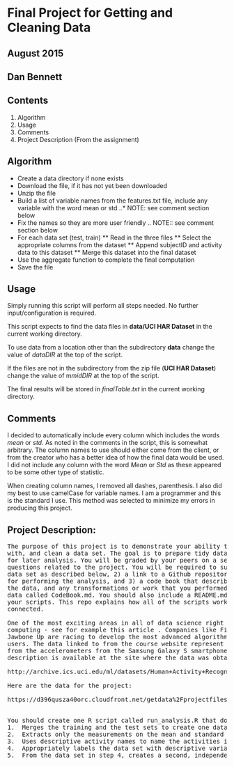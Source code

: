 # Final Project for Getting and Cleaning Data
## August 2015
## Dan Bennett

## Contents
1. Algorithm 
2. Usage
3. Comments 
4. Project Description (From the assignment)

## Algorithm
* Create a data directory if none exists
* Download the file, if it has not yet been downloaded
* Unzip the file
* Build a list of variable names from the features.txt file, include any variable with the word mean or std
..* NOTE: see comment section below
* Fix the names so they are more user friendly
.. NOTE:: see comment section below
* For each data set (test, train)
** Read in the three files
** Select the appropriate columns from the dataset
** Append subjectID and activity data to this dataset
** Merge this dataset into the final dataset
* Use the aggregate function to complete the final computation
* Save the file

## Usage
Simply running this script will perform all steps needed.  No further input/configuration is required.

This script expects to find the data files in  **data/UCI HAR Dataset** in the current working directory.

To use data from a location other than the subdirectory **data** change the value of *dataDIR* at the top of the script.

If the files are  not in the subdirectory from the zip file (**UCI HAR Dataset**) change the value of m*midDIR*  at the top of the script.

The final results will be stored in *finalTable.txt* in the current working directory.  

## Comments

I decided to automatically include every column which includes the words *mean* or *std*.  As noted in the comments in the script, this is somewhat arbitrary.  The column names to use should either come from the client, or from the creator who has a better idea of how the final data would be used.  I did not include any column with the word *Mean* or *Std* as these appeared to be some other type of statistic.

When creating column names, I removed all dashes, parenthesis.  I also did my best to use camelCase for variable names.   I am a programmer and this is the standard I use.   This method was selected to minimize my errors in producing this project.

## Project Description:
<pre>
The purpose of this project is to demonstrate your ability to collect, work 
with, and clean a data set. The goal is to prepare tidy data that can be used 
for later analysis. You will be graded by your peers on a series of yes/no
questions related to the project. You will be required to submit: 1) a tidy 
data set as described below, 2) a link to a Github repository with your script
for performing the analysis, and 3) a code book that describes the variables,
the data, and any transformations or work that you performed to clean up the 
data called CodeBook.md. You should also include a README.md in the repo with
your scripts. This repo explains how all of the scripts work and how they are
connected.  

One of the most exciting areas in all of data science right now is wearable 
computing - see for example this article . Companies like Fitbit, Nike, and 
Jawbone Up are racing to develop the most advanced algorithms to attract new
users. The data linked to from the course website represent data collected 
from the accelerometers from the Samsung Galaxy S smartphone. A full 
description is available at the site where the data was obtained: 

http://archive.ics.uci.edu/ml/datasets/Human+Activity+Recognition+Using+Smartphones 

Here are the data for the project: 

https://d396qusza40orc.cloudfront.net/getdata%2Fprojectfiles%2FUCI%20HAR%20Dataset.zip 


You should create one R script called run_analysis.R that does the following. 
1.  Merges the training and the test sets to create one data set.
2.  Extracts only the measurements on the mean and standard deviation for each measurement. 
3.  Uses descriptive activity names to name the activities in the data set
4.  Appropriately labels the data set with descriptive variable names. 
5.  From the data set in step 4, creates a second, independent tidy data set with the average of each variable for each activity and each subject.
 </pre>
